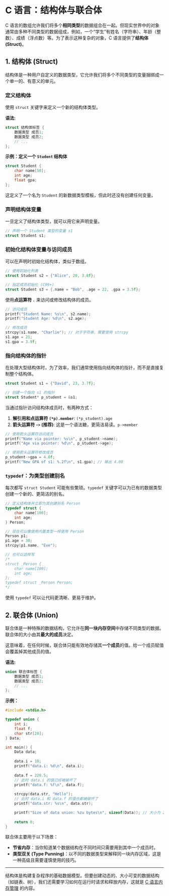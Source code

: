 # C 语言：结构体与联合体

C 语言的数组允许我们将多个**相同类型**的数据组合在一起。但现实世界中的对象通常由多种不同类型的数据组成，例如，一个“学生”有姓名（字符串）、年龄（整数）、成绩（浮点数）等。为了表示这种复杂的对象，C 语言提供了**结构体 (Struct)**。

## 1. 结构体 (Struct)

结构体是一种用户自定义的数据类型，它允许我们将多个不同类型的变量捆绑成一个单一的、有意义的单元。

### 定义结构体

使用 `struct` 关键字来定义一个新的结构体类型。

**语法:**
```c
struct 结构体标签 {
    数据类型 成员1;
    数据类型 成员2;
    // ...
};
```

**示例：定义一个 `Student` 结构体**
```c
struct Student {
    char name[50];
    int age;
    float gpa;
};
```
这定义了一个名为 `Student` 的新数据类型模板，但此时还没有创建任何变量。

### 声明结构体变量

一旦定义了结构体类型，就可以用它来声明变量。

```c
// 声明一个 Student 类型的变量 s1
struct Student s1;
```

### 初始化结构体变量与访问成员

可以在声明时初始化结构体，类似于数组。

```c
// 使用初始化列表
struct Student s2 = {"Alice", 20, 3.8f};

// 指定成员初始化 (C99+)
struct Student s3 = {.name = "Bob", .age = 22, .gpa = 3.5f};
```

使用**点运算符 `.`** 来访问或修改结构体的成员。

```c
// 访问成员
printf("Student Name: %s\n", s2.name);
printf("Student Age: %d\n", s2.age);

// 修改成员
strcpy(s1.name, "Charlie"); // 对于字符串，需要使用 strcpy
s1.age = 21;
s1.gpa = 3.9f;
```

### 指向结构体的指针

在处理大型结构体时，为了效率，我们通常使用指向结构体的指针，而不是直接复制整个结构体。

```c
struct Student s1 = {"David", 23, 3.7f};

// 创建一个指向 s1 的指针
struct Student* p_student = &s1;
```

当通过指针访问结构体成员时，有两种方式：
1.  **解引用和点运算符 `(*p).member`**: `(*p_student).age`
2.  **箭头运算符 `->` (推荐)**: 这是一个语法糖，更简洁易读。`p->member`

```c
// 使用箭头运算符访问成员
printf("Name via pointer: %s\n", p_student->name);
printf("Age via pointer: %d\n", p_student->age);

// 使用箭头运算符修改成员
p_student->gpa = 4.0f;
printf("New GPA of s1: %.2f\n", s1.gpa); // 输出 4.00
```

### `typedef`：为类型创建别名

每次都写 `struct Student` 可能有些繁琐。`typedef` 关键字可以为已有的数据类型创建一个新的、更简洁的别名。

```c
// 定义结构体并立即为其创建别名 Person
typedef struct {
    char name[100];
    int age;
} Person;

// 现在可以像使用内置类型一样使用 Person
Person p1;
p1.age = 30;
strcpy(p1.name, "Eve");

// 也可以这样写
/*
struct _Person {
    char name[100];
    int age;
};
typedef struct _Person Person;
*/
```
使用 `typedef` 可以让代码更清晰、更易于维护。

## 2. 联合体 (Union)

联合体是一种特殊的数据结构，它允许在**同一块内存空间**中存储不同类型的数据。联合体的大小由其**最大的成员**决定。

这意味着，在任何时候，联合体只能有效地存储其**一个成员**的值。给一个成员赋值会覆盖掉其他成员的值。

**语法:**
```c
union 联合体标签 {
    数据类型 成员1;
    数据类型 成员2;
    // ...
};
```

**示例：**
```c
#include <stdio.h>

typedef union {
    int i;
    float f;
    char str[20];
} Data;

int main() {
    Data data;
    
    data.i = 10;
    printf("data.i: %d\n", data.i);
    
    data.f = 220.5;
    // 此时 data.i 的值已经被破坏了
    printf("data.f: %f\n", data.f);
    
    strcpy(data.str, "Hello");
    // 此时 data.i 和 data.f 的值也都被破坏了
    printf("data.str: %s\n", data.str);

    printf("Size of data union: %zu bytes\n", sizeof(Data)); // 大小为 20
    
    return 0;
}
```

联合体主要用于以下场景：
- **节省内存**：当你知道某个数据结构在不同时间只需要用到其中一个成员时。
- **类型双关 (Type Punning)**：以不同的数据类型来解释同一块内存区域，这是一种高级且需要谨慎使用的技巧。

---

结构体是构建复杂程序的基础数据模型。但要创建动态的、大小可变的数据结构（如链表、树），我们还需要学习如何在运行时请求和释放内存，这就是 [C 语言内存管理](c-memory-management.md) 的内容。 
